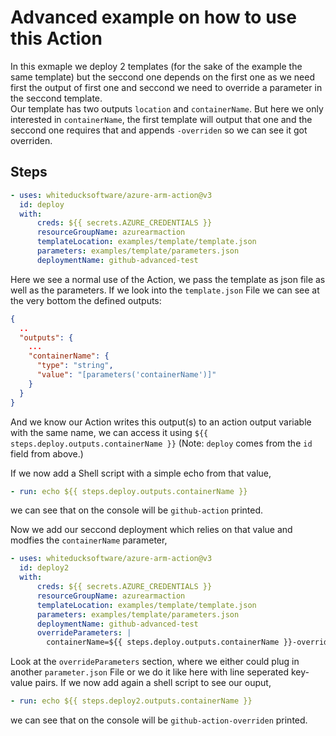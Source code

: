 # Advanced example on how to use this Action
In this exmaple we deploy 2 templates (for the sake of the example the same template) but the seccond one depends on the first one as we need first the output of first one and seccond we need to override a parameter in the seccond template.   
Our template has two outputs `location` and `containerName`. But here we only interested in `containerName`, the first template will output that one and the seccond one requires that and appends `-overriden` so we can see it got overriden.

## Steps
```yaml
- uses: whiteducksoftware/azure-arm-action@v3
  id: deploy
  with:
      creds: ${{ secrets.AZURE_CREDENTIALS }}
      resourceGroupName: azurearmaction
      templateLocation: examples/template/template.json
      parameters: examples/template/parameters.json
      deploymentName: github-advanced-test
```
Here we see a normal use of the Action, we pass the template as json file as well as the parameters. If we look into the `template.json` File we can see at the very bottom the defined outputs:
```json
{
  ..
  "outputs": {
    ...
    "containerName": {
      "type": "string",
      "value": "[parameters('containerName')]"
    }
  }
}
```
And we know our Action writes this output(s) to an action output variable with the same name, we can access it using `${{ steps.deploy.outputs.containerName }}` (Note: `deploy` comes from the `id` field from above.)   

If we now add a Shell script with a simple echo from that value,
```yaml
- run: echo ${{ steps.deploy.outputs.containerName }}
```
we can see that on the console will be `github-action` printed.

Now we add our seccond deployment which relies on that value and modfies the `containerName` parameter,
```yaml
- uses: whiteducksoftware/azure-arm-action@v3
  id: deploy2
  with:
      creds: ${{ secrets.AZURE_CREDENTIALS }}
      resourceGroupName: azurearmaction
      templateLocation: examples/template/template.json
      parameters: examples/template/parameters.json
      deploymentName: github-advanced-test
      overrideParameters: |
        containerName=${{ steps.deploy.outputs.containerName }}-overriden
```
Look at the `overrideParameters` section, where we either could plug in another `parameter.json` File or we do it like here with line seperated key-value pairs. If we now add again a shell script to see our ouput,
```yaml
- run: echo ${{ steps.deploy2.outputs.containerName }}
```
we can see that on the console will be `github-action-overriden` printed.
